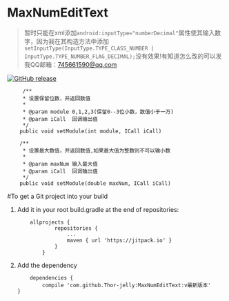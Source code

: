 # MaxNumEditText
> 暂时只能在xml添加`android:inputType="numberDecimal"`属性使其输入数字，因为我在其构造方法中添加`setInputType(InputType.TYPE_CLASS_NUMBER | InputType.TYPE_NUMBER_FLAG_DECIMAL);`没有效果!有知道怎么改的可以发我QQ邮箱：745661590@qq.com

[![GitHub release](https://img.shields.io/badge/release-v1.0.7-green.svg)](https://github.com/Thor-jelly/MaxNumEditText/releases)

```
     /**
     * 设置保留位数，并返回数值
     *
     * @param module 0,1,2,3(保留0--3位小数，数值小于一万)
     * @param iCall  回调输出值
     */
    public void setModule(int module, ICall iCall)
    
    /**
     * 设置最大数值，并返回数值,如果最大值为整数则不可以输小数
     *
     * @param maxNum 输入最大值
     * @param iCall  回调输出值
     */
    public void setModule(double maxNum, ICall iCall)
```

#To get a Git project into your build
1. Add it in your root build.gradle at the end of repositories:  

    ```
        allprojects {
        		repositories {
        			...
        			maven { url 'https://jitpack.io' }
        		}
        	}
    ```

2. Add the dependency

    ```
        dependencies {
	        compile 'com.github.Thor-jelly:MaxNumEditText:v最新版本'
	}
    ```
